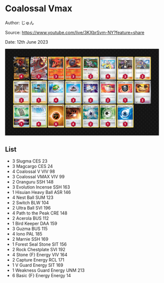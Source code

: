 # Coalossal Vmax

Author: じゅん

Source: <https://www.youtube.com/live/3KXbrSvm-NY?feature=share>

Date: 12th June 2023

![decklist](../../images/PAL/Coalossal%20Vmax/1-%20Coalossal%20Vmax.png)

## List

* 3 Slugma CES 23
* 3 Magcargo CES 24
* 4 Coalossal V VIV 98
* 3 Coalossal VMAX VIV 99
* 2 Oranguru SSH 148
* 3 Evolution Incense SSH 163
* 1 Hisuian Heavy Ball ASR 146
* 4 Nest Ball SUM 123
* 2 Switch BLW 104
* 2 Ultra Ball SVI 196
* 4 Path to the Peak CRE 148
* 2 Acerola BUS 112
* 1 Bird Keeper DAA 159
* 3 Guzma BUS 115
* 4 Iono PAL 185
* 2 Marnie SSH 169
* 1 Forest Seal Stone SIT 156
* 2 Rock Chestplate SVI 192
* 4 Stone {F} Energy VIV 164
* 2 Capture Energy RCL 171
* 1 V Guard Energy SIT 169
* 1 Weakness Guard Energy UNM 213
* 6 Basic {F} Energy Energy 14
